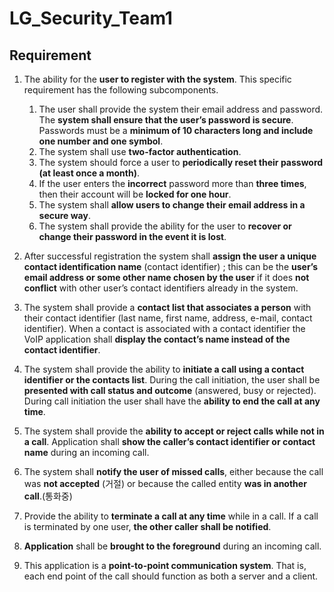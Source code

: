 # LG_Security_Team1


## Requirement
1. The ability for the **user to register with the system**. This specific requirement has the following subcomponents.
    1. The user shall provide the system their email address and password. 
The **system shall ensure that the user’s password is secure**.
Passwords must be a **minimum of 10 characters long and include one number and one symbol**.
    1. The system shall use **two-factor authentication**.
    1. The system should force a user to **periodically reset their password (at least once a month)**.
    1. If the user enters the **incorrect** password more than **three times**, then their account will be **locked for one hour**.
    1. The system shall **allow users to change their email address in a secure way**.
    1. The system shall provide the ability for the user to **recover or change their password in the event it is lost**.

1. After successful registration the system shall **assign the user a unique contact identification name** (contact identifier) ; 
this can be the **user’s email address or some other name chosen by the user** if it does **not conflict** with other user’s contact identifiers already in the system.

1. The system shall provide a **contact list that associates a person** with their contact identifier (last name, first name, address, e-mail, contact identifier). 
When a contact is associated with a contact identifier the VoIP application shall **display the contact’s name instead of the contact identifier**.

1. The system shall provide the ability to **initiate a call using a contact identifier or the contacts list**. 
During the call initiation, the user shall be **presented with call status and outcome** (answered, busy or rejected). 
During call initiation the user shall have the **ability to end the call at any time**.

1. The system shall provide the **ability to accept or reject calls while not in a call**. 
Application shall **show the caller’s contact identifier or contact name** during an incoming call.

1. The system shall **notify the user of missed calls**, 
either because the call was **not accepted** (거절)
or because the called entity **was in another call**.(통화중)

1. Provide the ability to **terminate a call at any time** while in a call. 
If a call is terminated by one user, **the other caller shall be notified**.

1. **Application** shall be **brought to the foreground** during an incoming call.

1. This application is a **point-to-point communication system**. 
That is, each end point of the call should function as both a server and a client.
